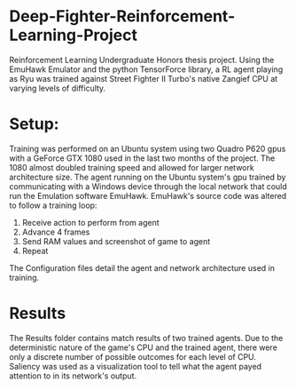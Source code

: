 # Deep-Fighter-Reinforcement-Learning-Project
Reinforcement Learning Undergraduate Honors thesis project. Using the EmuHawk Emulator and the python TensorForce library, a RL agent playing as Ryu was trained against Street Fighter II Turbo's native Zangief CPU at varying levels of difficulty.

# Setup:
Training was performed on an Ubuntu system using two Quadro P620 gpus with a GeForce GTX 1080 used in the last two months of the project. The 1080 almost doubled training speed and allowed for larger network architecture size.
The agent running on the Ubuntu system's gpu trained by communicating with a Windows device through the local network that could run the Emulation software EmuHawk. 
EmuHawk's source code was altered to follow a training loop:
1. Receive action to perform from agent
2. Advance 4 frames
3. Send RAM values and screenshot of game to agent
4. Repeat

The Configuration files detail the agent and network architecture used in training.

# Results
The Results folder contains match results of two trained agents. Due to the deterministic nature of the game's CPU and the trained agent, there were only a discrete number of possible outcomes for each level of CPU. Saliency was used as a visualization tool to tell what the agent payed attention to in its network's output.


